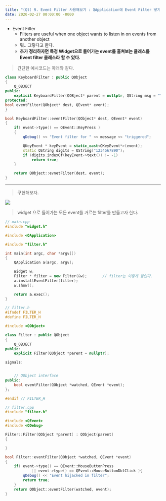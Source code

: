 ```yaml
---
title: "(Qt) 9. Event Filter 사용해보기 : QApplication에 Event Filter 넣기"
date: 2020-02-27 00:00:00 -0000
---
```


* Event Filter
    - Filters are useful when one object wants to listen in on events from another object
    - 뭐.. 그렇다고 한다.
    - **추가 정리하자면 특정 Widget으로 들어가는 event를 훔쳐보는 클래스를 Event filter 클래스라 할 수 있다.**

> 간단한 예시코드는 아래와 같다.

```cpp
class KeyboardFilter : public QObject
{
    Q_OBJECT
public:
    explicit KeyboardFilter(QOBject* parent = nullptr, QString msg = "");
protected:
bool eventFilter(QObject* dest, QEvent* event);
}
```

```cpp
bool KeyboardFilter::eventFilter(QObject* dest, QEvent* event)
{
    if( event->type() == QEvent::KeyPress )
    {
        qDebug() << "Event filter for " << message << "triggered";

        QKeyEvent * keyEvent = static_cast<QKeyEvent*>(event);
        static QString digits = QString("1234567890");
        if (digits.indexOf(keyEvent->text()) != -1)
            return true;
    }

    return QObject::evnetFilter(dest, event);
}
```

---

> 구현해보자.

![](/file/image/qt-gdi-s2-9-image-1.png)

> widget 으로 들어가는 모든 event를 거르는 filter를 만들고자 한다.

```cpp
// main.cpp
#include "widget.h"

#include <QApplication>

#include "filter.h"

int main(int argc, char *argv[])
{
    QApplication a(argc, argv);

    Widget w;
    Filter * filter = new Filter(&w);       // filter는 이렇게 붙인다.
    a.installEventFilter(filter);
    w.show();

    return a.exec();
}
```

```cpp
// filter.h
#ifndef FILTER_H
#define FILTER_H

#include <QObject>

class Filter : public QObject
{
    Q_OBJECT
public:
    explicit Filter(QObject *parent = nullptr);

signals:


    // QObject interface
public:
    bool eventFilter(QObject *watched, QEvent *event);
};

#endif // FILTER_H
```

```cpp
// filter.cpp
#include "filter.h"

#include <QEvent>
#include <QDebug>

Filter::Filter(QObject *parent) : QObject(parent)
{

}

bool Filter::eventFilter(QObject *watched, QEvent *event)
{
    if( event->type() == QEvent::MouseButtonPress
            || event->type() == QEvent::MouseButtonDblClick ){
        qDebug() << "Event hijacked in filter";
        return true;
    }
    return QObject::eventFilter(watched, event);
}
```